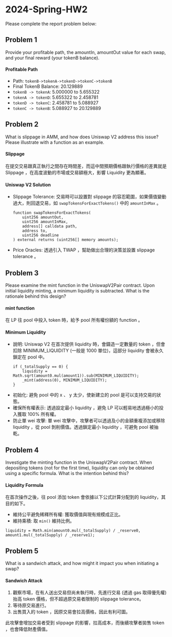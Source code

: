 # 2024-Spring-HW2

Please complete the report problem below:

## Problem 1
Provide your profitable path, the amountIn, amountOut value for each swap, and your final reward (your tokenB balance).

#### Profitable Path
- Path: `tokenB->tokenA->tokenD->tokenC->tokenB`
- Final TokenB Balance: 20.129889
- `tokenB -> tokenA`: 5.000000 to 5.655322
- `tokenA -> tokenD`: 5.655322 to 2.458781
- `tokenD -> tokenC`: 2.458781 to 5.088927
- `tokenC -> tokenB`: 5.088927 to 20.129889

## Problem 2
What is slippage in AMM, and how does Uniswap V2 address this issue? Please illustrate with a function as an example.

#### Slippage
在提交交易跟真正執行之間存在時間差，而這中間預期價格跟執行價格的差異就是 Slippage ，在高度波動的市場或交易額極大，影響 Liquidity 更為顯著。
#### Uniswap V2 Solution
- Slippage Tolerance: 交易時可以設置對 slippage 的容忍範圍，如果價值變動過大，則回退交易，如 `swapTokensForExactTokens()` 中的 `amountInMax` 。
  ```solidity
  function swapTokensForExactTokens(
      uint256 amountOut,
      uint256 amountInMax,
      address[] calldata path,
      address to,
      uint256 deadline
  ) external returns (uint256[] memory amounts);
  ```
- Price Oracles: 透過引入 TWAP ，幫助做出合理的決策並設置 slippage tolerance 。

## Problem 3
Please examine the mint function in the UniswapV2Pair contract. Upon initial liquidity minting, a minimum liquidity is subtracted. What is the rationale behind this design?

#### mint function
在 LP 往 pool 中投入 token 時，給予 pool 所有權份額的 function 。
#### Minimum Liquidity
- 說明: Uniswap V2 在首次提供 liquidity 時，會鑄造一定數量的 token ，但會扣除 MINIMUM_LIQUIDITY (一般是 1000 單位)，這部分 liquidity 會被永久鎖定在 pool 中。
  ```solidity
  if (_totalSupply == 0) {
      liquidity = Math.sqrt(amount0.mul(amount1)).sub(MINIMUM_LIQUIDITY);
      _mint(address(0), MINIMUM_LIQUIDITY); 
  }
  ```
- 初始化: 避免 pool 中的 x 、 y 太少，使新建立的 pool 是可以支持交易的狀態。
- 確保所有權表示: 透過設定最小 liquidity ，避免 LP 可以輕易地透過極小的投入獲取 100% 所有權。
- 防止單 wei 攻擊: 單 wei 攻擊中，攻擊者可以透過及小的金額重複添加或移除 liquidity ，從 pool 剝削價值。透過鎖定最小 liquidity ，可避免 pool 被抽乾。

## Problem 4
Investigate the minting function in the UniswapV2Pair contract. When depositing tokens (not for the first time), liquidity can only be obtained using a specific formula. What is the intention behind this?

#### Liquidity Formula
在首次操作之後，往 pool 添加 token 會依據以下公式計算分配到的 liquidity，其目的如下。
- 維持公平避免稀釋所有權: 獲取價值與現有規模成正比。
- 維持乘積: 取 `min()` 維持比例。
```solidity
liquidity = Math.min(amount0.mul(_totalSupply) / _reserve0, amount1.mul(_totalSupply) / _reserve1);
```

## Problem 5
What is a sandwich attack, and how might it impact you when initiating a swap?

#### Sandwich Attack
1. 觀察市場，在有人送出交易但尚未執行時，先進行交易 (透過 gas 取得優先權) 抬高 token 價格，但不超過原交易者限制的 slippage tolerance。
2. 等待原交易進行。
3. 出售買入的 token ，因原交易會拉高價格，因此有利可圖。

此攻擊會增加交易者受到 slippage 的影響，拉高成本，而後續攻擊者拋售 token ，也會降低財產價值。
